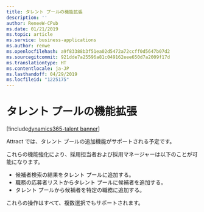 ```yaml
---
title: タレント プールの機能拡張
description: ''
author: ReneeW-CPub
ms.date: 01/21/2019
ms.topic: article
ms.service: business-applications
ms.author: renwe
ms.openlocfilehash: a9f83388b3f51ea02d5472a72ccff0d5647b07d2
ms.sourcegitcommit: 921dde7a25596a81c049162eee650d7a2009f17d
ms.translationtype: HT
ms.contentlocale: ja-JP
ms.lasthandoff: 04/29/2019
ms.locfileid: "1225175"
---
```

<!--from editor: This had no metadata - I added the above.-->


# <a name="enhancements-for-talent-pools"></a>タレント プールの機能拡張
[!include[dynamics365-talent banner](../../includes/dynamics365-talent.md)]

Attract では、タレント プールの追加機能がサポートされる予定です。

これらの機能強化により、採用担当者および採用マネージャーは以下のことが可能になります。 

-   候補者検索の結果をタレント プールに追加する。 
-   職務の応募者リストからタレント プールに候補者を追加する。
-   タレント プールから候補者を特定の職務に追加する。 

これらの操作はすべて、複数選択でもサポートされます。 
